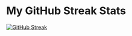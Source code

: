 # My GitHub Streak Stats

[![GitHub Streak](https://streak-stats.demolab.com/?user=seyn-k)](https://git.io/streak-stats)
